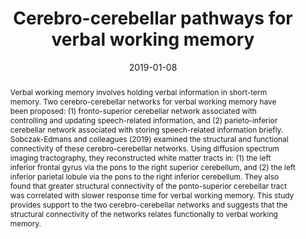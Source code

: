 ---
abstract: 'Verbal working memory involves holding verbal information in short-term memory. Two cerebro-cerebellar networks for verbal working memory have been proposed: (1) fronto-superior cerebellar network associated with controlling and updating speech-related information, and (2) parieto-inferior cerebellar network associated with storing speech-related information briefly. Sobczak-Edmans and colleagues (2019) examined the structural and functional connectivity of these cerebro-cerebellar networks. Using diffusion spectrum imaging tractography, they reconstructed white matter tracts in: (1) the left inferior frontal gyrus via the pons to the right superior cerebellum, and (2) the left inferior parietal lobule via the pons to the right inferior cerebellum. They also found that greater structural connectivity of the ponto-superior cerebellar tract was correlated with slower response time for verbal working memory. This study provides support to the two cerebro-cerebellar networks and suggests that the structural connectivity of the networks relates functionally to verbal working memory.'
authors:
- Monika Sobczak-Edmans
- Yu-Chun Lo
- Yung-Chin Hsu
- Yu-Jen Chen
- Fu Yu Kwok
- Kai-Hsiang Chuang
- Wen-Yih Isaac Tseng
- S. H. Annabel Chen
date: "2019-01-08"
doi: "10.3389/fnhum.2018.00530"
featured: false
projects: []
publication: 'Sobczak-Edmans, M., Lo, Y. C., Hsu, Y. C., Chen, Y. J., Kwok, F. Y., Chuang, K. H., ... & Chen, S. H. A. (2019). Cerebro-cerebellar pathways for verbal working memory. Frontiers in Human Neuroscience, 12, 530. doi:10.3389/fnhum.2018.00530'
publication_short: ""
publication_types:
- "2"
publishDate: ""
# summary: 
tags:
- Cerebellum
- Working Memory
title: 'Cerebro-cerebellar pathways for verbal working memory'
url_code: ""
url_dataset: ""
url_pdf: "publication/Sobczak-Edmans-2019.pdf"
url_poster: ""
url_project: ""
url_slides: ""
url_source: ""
url_video: ""
---
